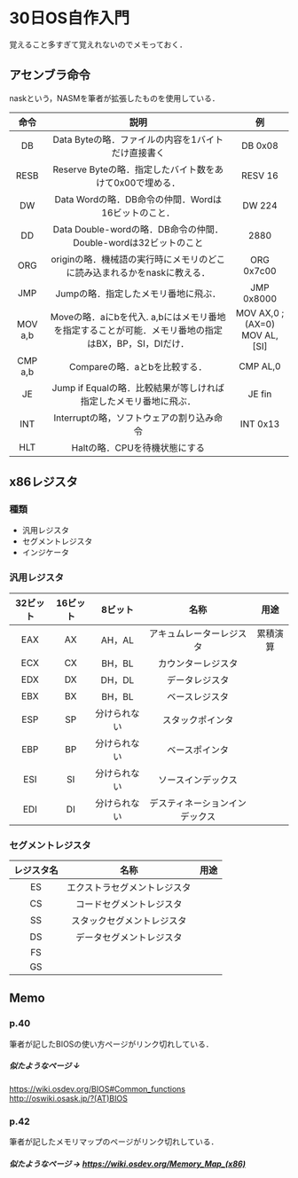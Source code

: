 #  30日OS自作入門
覚えること多すぎて覚えれないのでメモっておく．

## アセンブラ命令
naskという，NASMを筆者が拡張したものを使用している．  

|命令|説明|例|
|:--:|:--:|:--:|
|DB|Data Byteの略．ファイルの内容を1バイトだけ直接書く|DB 0x08|
|RESB|Reserve Byteの略．指定したバイト数をあけて0x00で埋める．|RESV 16|
|DW|Data Wordの略．DB命令の仲間．Wordは16ビットのこと．|DW 224|
|DD|Data Double-wordの略．DB命令の仲間．Double-wordは32ビットのこと|2880|
|ORG|originの略．機械語の実行時にメモリのどこに読み込まれるかをnaskに教える．|ORG 0x7c00|
|JMP|Jumpの略．指定したメモリ番地に飛ぶ．|JMP 0x8000|
|MOV a,b|Moveの略．aにbを代入. a,bにはメモリ番地を指定することが可能．メモリ番地の指定はBX，BP，SI，DIだけ．|MOV AX,0 ;(AX=0) <br> MOV AL,[SI]|
|CMP a,b|Compareの略．aとbを比較する．|CMP AL,0|
|JE|Jump if Equalの略．比較結果が等しければ指定したメモリ番地に飛ぶ．|JE fin|
|INT|Interruptの略，ソフトウェアの割り込み命令|INT 0x13|
|HLT|Haltの略．CPUを待機状態にする||

## x86レジスタ
### 種類
- 汎用レジスタ
- セグメントレジスタ
- インジケータ
### 汎用レジスタ
|32ビット|16ビット|8ビット|名称|用途|
|:--:|:--:|:--:|:--:|:--:|
|EAX|AX|AH，AL|アキュムレーターレジスタ|累積演算|
|ECX|CX|BH，BL|カウンターレジスタ||
|EDX|DX|DH，DL|データレジスタ||
|EBX|BX|BH，BL|ベースレジスタ||
|ESP|SP|分けられない|スタックポインタ||
|EBP|BP|分けられない|ベースポインタ|
|ESI|SI|分けられない|ソースインデックス|
|EDI|DI|分けられない|デスティネーションインデックス|

### セグメントレジスタ
|レジスタ名|名称|用途|
|:--:|:--:|:--:|
|ES|エクストラセグメントレジスタ||
|CS|コードセグメントレジスタ||
|SS|スタックセグメントレジスタ||
|DS|データセグメントレジスタ||
|FS|||
|GS|||


## Memo
### p.40
筆者が記したBIOSの使い方ページがリンク切れしている．  
##### 似たようなページ ↓  
<https://wiki.osdev.org/BIOS#Common_functions>  
<http://oswiki.osask.jp/?(AT)BIOS>
### p.42
筆者が記したメモリマップのページがリンク切れしている．
##### 似たようなページ → <https://wiki.osdev.org/Memory_Map_(x86)>

